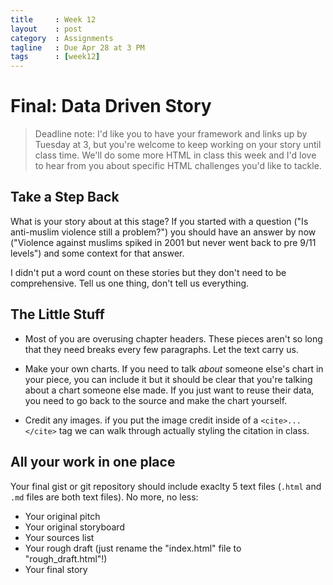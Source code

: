 ```yaml
---
title     : Week 12
layout    : post
category  : Assignments
tagline   : Due Apr 28 at 3 PM
tags      : [week12]
---
```


# Final: Data Driven Story

> Deadline note: I'd like you to have your framework and links up by Tuesday at 3, but you're welcome to keep working on your story until class time. We'll do some more HTML in class this week and I'd love to hear from you about specific HTML challenges you'd like to tackle.

## Take a Step Back

What is your story about at this stage? If you started with a question ("Is anti-muslim violence still a problem?") you should have an answer by now ("Violence against muslims spiked in 2001 but never went back to pre 9/11 levels") and some context for that answer. 

I didn't put a word count on these stories but they don't need to be comprehensive. Tell us one thing, don't tell us everything. 

## The Little Stuff

+ Most of you are overusing chapter headers. These pieces aren't so long that they need breaks every few paragraphs. Let the text carry us. 

+ Make your own charts. If you need to talk *about* someone else's chart in your piece, you can include it but it should be clear that you're talking about a chart someone else made. If you just want to reuse their data, you need to go back to the source and make the chart yourself.

+ Credit any images. if you put the image credit inside of a `<cite>...</cite>` tag we can walk through actually styling the citation in class. 

## All your work in one place

Your final gist or git repository should include exaclty 5 text files (`.html` and `.md` files are both text files). No more, no less:

+ Your original pitch
+ Your original storyboard
+ Your sources list
+ Your rough draft (just rename the "index.html" file to "rough_draft.html"!)
+ Your final story




